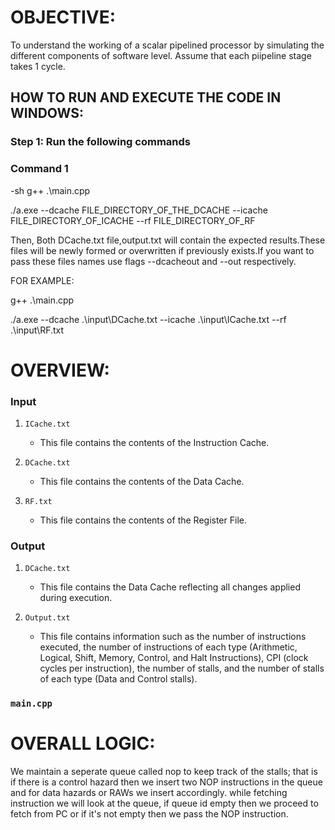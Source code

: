 # OBJECTIVE:
To understand the working of a scalar pipelined processor by simulating the different components of software level.
Assume that each piipeline stage takes 1 cycle.

## HOW TO RUN AND EXECUTE THE CODE IN WINDOWS:

### Step 1: Run the following commands

### Command 1
-sh
g++ .\main.cpp

./a.exe --dcache FILE_DIRECTORY_OF_THE_DCACHE --icache FILE_DIRECTORY_OF_ICACHE --rf FILE_DIRECTORY_OF_RF

Then,
Both DCache.txt file,output.txt will contain the expected results.These files will be newly formed or overwritten if previously exists.If you want to pass these files names use flags --dcacheout and --out respectively.

FOR EXAMPLE:

g++ .\main.cpp

./a.exe --dcache .\input\DCache.txt --icache .\input\ICache.txt --rf .\input\RF.txt

# OVERVIEW:

### Input

1. `ICache.txt`
   - This file contains the contents of the Instruction Cache.
   
2. `DCache.txt`
   - This file contains the contents of the Data Cache.
   
3. `RF.txt`
   - This file contains the contents of the Register File.

### Output

1. `DCache.txt`
   - This file contains the Data Cache reflecting all changes applied during execution.
   
2. `Output.txt`
   - This file contains information such as the number of instructions executed, the number of instructions of each type (Arithmetic, Logical, Shift, Memory, Control, and Halt Instructions), CPI (clock cycles per instruction), the number of stalls, and the number of stalls of each type (Data and Control stalls).

### `main.cpp`

# OVERALL LOGIC:
We maintain a seperate queue called nop to keep track of the stalls; that is if there is a control hazard then we insert two NOP instructions in the queue and for data hazards or RAWs we insert accordingly.
while fetching instruction we will look at the queue, if queue id empty then we proceed to fetch from PC or if it's not empty then we pass the NOP instruction.
